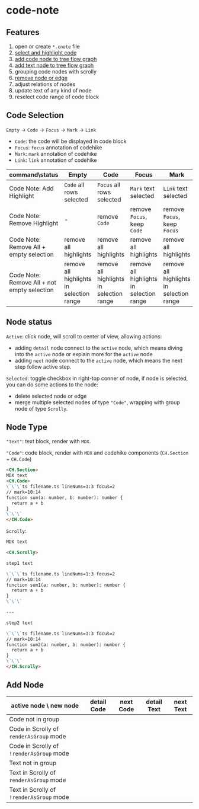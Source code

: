 # code-note

## Features

1. open or create `*.cnote` file
2. [select and highlight code](#code-selection)
3. [add code node to tree flow graph](#add-node)
4. [add text node to tree flow graph](#add-node)
5. grouping code nodes with scrolly
6. [remove node or edge](#node-status)
7. adjust relations of nodes
8. update text of any kind of node
9. reselect code range of code block

## Code Selection

`Empty` -> `Code` -> `Focus` -> `Mark` -> `Link` 

- `Code`: the code will be displayed in code block
- `Focus`: `focus` annotation of codehike
- `Mark`: `mark` annotation of codehike
- `Link`: `link` annotation of codehike


| command\status                               | Empty                                     | Code                                      | Focus                                     | Mark                                      | Link                                      |
|----------------------------------------------|-------------------------------------------|-------------------------------------------|-------------------------------------------|-------------------------------------------|-------------------------------------------|
| Code Note: Add Highlight                     | `Code` all rows selected                  | `Focus` all rows selected                 | `Mark` text selected                      | `Link` text selected                      | -                                         |
| Code Note: Remove Highlight                  | -                                         | remove `Code`                             | remove `Focus`, keep `Code`               | remove `Focus`, keep `Focus`              | remove `Mark`, keep `Focus`               |
| Code Note: Remove All  + empty selection     | remove all highlights                     | remove all highlights                     | remove all highlights                     | remove all highlights                     | remove all highlights                     |
| Code Note: Remove All  + not empty selection | remove all highlights  in selection range | remove all highlights  in selection range | remove all highlights  in selection range | remove all highlights  in selection range | remove all highlights  in selection range |

## Node status

`Active`: click node, will scroll to center of view, allowing actions:

- adding `detail` node connect to the  `active` node, which means diving into the `active` node or explain more for the `active` node
- adding `next` node connect to the `active` node, which means the next step follow active step.

`Selected`: toggle checkbox in right-top conner of node, if node is selected, you can do some actions to the node:

- delete selected node or edge
- merge multiple selected  nodes of type `"Code"`, wrapping with group node of type `Scrolly`.

## Node Type

`"Text"`: text block, render with `MDX`.

`"Code"`: code block, render with `MDX` and codehike components (`CH.Section` + `CH.Code`)

```md
<CH.Section>
MDX text
<CH.Code>
\`\`\`ts filename.ts lineNums=1:3 focus=2
// mark=10:14
function sum(a: number, b: number): number {
  return a + b
}
\`\`\`
</CH.Code>
```

`Scrolly`: 

```md
MDX text

<CH.Scrolly>

step1 text

\`\`\`ts filename.ts lineNums=1:3 focus=2
// mark=10:14
function sum1(a: number, b: number): number {
  return a + b
}
\`\`\`

---

step2 text

\`\`\`ts filename.ts lineNums=1:3 focus=2
// mark=10:14
function sum2(a: number, b: number): number {
  return a + b
}
\`\`\`
</CH.Scrolly>
```
## Add Node

|active node \ new node| detail Code | next Code | detail Text | next Text|
|--|--|--|--|--|
|Code not in group|
|Code in Scrolly of `renderAsGroup` mode|
|Code in Scrolly of `!renderAsGroup` mode|
|Text not in group|
|Text in Scrolly of `renderAsGroup` mode|
|Text in Scrolly of `!renderAsGroup` mode|



